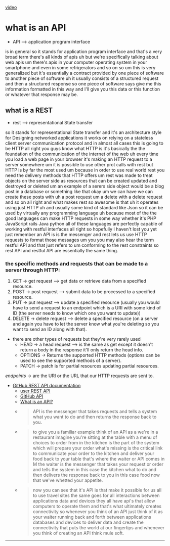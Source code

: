 [video](https://www.youtube.com/watch?v=Q-BpqyOT3a8)

# what is an API

- API --> application program interface

is in general so it stands for application program interface and that's a very broad term there's all kinds of apis uh but we're specifically talking about web apis um there's apis in your computer operating system in your smartphone and even in some refrigerators and so on so um this is very generalized but it's essentially a contract provided by one piece of software to another piece of software uh it usually consists of a structured request and then a structured response so one piece of software says give me this information formatted in this way and I'll give you this data or this function or whatever that response may be. 

## what is a REST 

- rest --> representational State transfer

so it stands for representational State transfer and it's an architecture style for Designing networked applications it works on relying on a stateless client server communication protocol and in almost all cases this is going to be HTTP all right you guys know what HTTP is it's basically the the foundation of the communication of the internet of the web uh every time you load a web page in your browser it's making an HTTP request to a server somewhere um it is possible to use other prot calls with rest but HTTP is by far the most used um because in order to use real world rest you need the delivery methods that HTTP offers um rest was made to treat objects on the server side as resources that can be created updated and destroyed or deleted um an example of a serers side object would be a blog post in a database or something like that okay um we can have we can create these posts with uh a post request um a delete with a delete request and so on all right and what makes rest so awesome is that uh it operates using just HTTP uh and usually some kind of standard like Json so it can be used by virtually any programming language uh because most of the the good languages can make HTTP requests in some way whether it's PHP JavaScript rails Java python all of these languages are perfectly capable of working with restful interfaces all right so hopefully I haven't lost you yet just remember an API is is the messenger and rest lets us use HTTP requests to format those messages um you you may also hear the term restful API and that just refers to um conforming to the rest constraints so rest API and restful API are essentially the same thing.

### the specific methods and requests that can be made to a server through HTTP:
1. GET -> get request --> get data or retrieve data from a specified resource.
2. POST -> post request --> submit data to be processed to a specified resource.
3. PUT -> put request --> update a specified resource (usually you would have to send a request to an endpoint which is a URI with some kind of ID (the server needs to know which one you want to update))
4. DELETE -> delete request --> delete a specified resource (on a server and again you have to let the server know what you're deleting so you want to send an ID along with that).

- there are other types of requests but they're very rarely used 
    - HEAD -> a head request --> is the same as get except it doesn't return a body in the response it'll only return the head info. 
    - OPTIONS -> Returns the supported HTTP methods (options can be used to see the supported methods of a server).
    - PATCH -> patch is for partial resources updating partial resources.

*endpoints* -> are the URI or the URL that our HTTP requests are sent to.

- [GitHub REST API documentation](https://docs.github.com/en/rest?apiVersion=2022-11-28)
    - [user REST API](https://docs.github.com/en/rest/users/users?apiVersion=2022-11-28)
    - [GitHub API](https://www.youtube.com/watch?v=Q-BpqyOT3a8&t=696s)
    - [What is an API?](https://www.youtube.com/watch?v=s7wmiS2mSXY&t=129s)
    - > API is the messenger that takes requests and tells a system what you want to do and then returns the response back to you. 
    - > to give you a familiar example think of an API as a we're in a restaurant imagine you're sitting at the table with a menu of choices to order from in the kitchen is the part of the system which will prepare your order what's missing is the critical link to communicate your order to the kitchen and deliver your food back to your table that's where the waiter or API comes in M the waiter is the messenger that takes your request or order and tells the system in this case the kitchen what to do and then delivers the response back to you in this case food now that we've whetted your appetite.
    - > now you can see that it's API is that make it possible for us all to use travel sites the same goes for all interactions between applications data and devices they all have api's that allow computers to operate them and that's what ultimately creates connectivity so whenever you think of an API just think of it as your waiter running back and forth between applications databases and devices to deliver data and create the connectivity that puts the world at our fingertips and whenever you think of creating an API think mule soft.
***

